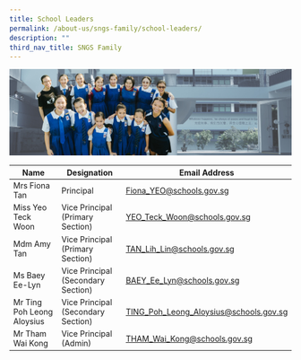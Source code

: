 ```yaml
---
title: School Leaders
permalink: /about-us/sngs-family/school-leaders/
description: ""
third_nav_title: SNGS Family
---
```

![](/images/01%20Banner%20Photos/subpage%2001%20about%20us.jpg)

| Name | Designation | Email Address |
| -------- | -------- | -------- |
| Mrs Fiona Tan     | Principal     | Fiona_YEO@schools.gov.sg     |
| Miss Yeo Teck Woon     | Vice Principal (Primary Section)     | YEO_Teck_Woon@schools.gov.sg     |
| Mdm Amy Tan     | Vice Principal (Primary Section)     | TAN_Lih_Lin@schools.gov.sg     |
| Ms Baey Ee-Lyn    | Vice Principal (Secondary Section)     | BAEY_Ee_Lyn@schools.gov.sg     |
| Mr Ting Poh Leong Aloysius    | Vice Principal (Secondary Section)     | TING_Poh_Leong_Aloysius@schools.gov.sg     |
| Mr Tham Wai Kong     | Vice Principal (Admin)     | THAM_Wai_Kong@schools.gov.sg     |